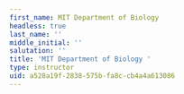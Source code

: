 ```yaml
---
first_name: MIT Department of Biology
headless: true
last_name: ''
middle_initial: ''
salutation: ''
title: 'MIT Department of Biology '
type: instructor
uid: a528a19f-2838-575b-fa8c-cb4a4a613086
---
```

